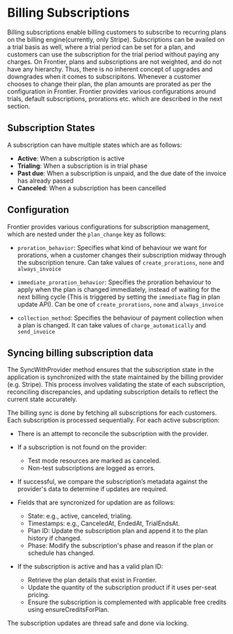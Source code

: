 # Billing Subscriptions

Billing subscriptions enable billing customers to subscribe to recurring plans on the billing engine(currently, only Stripe). Subscriptions can be availed on a trial basis as well, where a trial period can be set for a plan, and customers can use the subscription for the trial period without paying any charges.
On Frontier, plans and subscriptions are not weighted, and do not have any hierarchy. Thus, there is no inherent concept of upgrades and downgrades when it comes to subscripitons. Whenever a customer chooses to change their plan, the plan amounts are prorated as per the configuration in Frontier. Frontier provides various configurations around trials, default subscriptions, prorations etc. which are described in the next section.


## Subscription States

A subscription can have multiple states which are as follows:

- **Active**: When a subscription is active
- **Trialing**: When a subscription is in trial phase
- **Past due**: When a subscription is unpaid, and the due date of the invoice has already passed
- **Canceled**: When a subscription has been cancelled


## Configuration

Frontier provides various configurations for subscription management, which are nested under the `plan_change` key as follows:

- `proration_behavior`: Specifies what kind of behaviour we want for prorations, when a customer changes their subscription midway through the subscription tenure. Can take values of `create_prorations`, `none` and `always_invoice`

- `immediate_proration_behavior`: Specifies the proration behaviour to apply when the plan is changed immediately, instead of waiting for the next billing cycle (This is triggered by setting the `immediate` flag in plan update API). Can be one of `create_prorations`, `none` and `always_invoice`

- `collection_method`: Specifies the behaviour of payment collection when a plan is changed. It can take values of `charge_automatically` and `send_invoice`

## Syncing billing subscription data

The SyncWithProvider method ensures that the subscription state in the application is synchronized with the state maintained by the billing provider (e.g. Stripe). This process involves validating the state of each subscription, reconciling discrepancies, and updating subscription details to reflect the current state accurately.

The billing sync is done by fetching all subscriptions for each customers. Each subscription is processed sequentially. 
For each active subscription:

- There is an attempt to reconcile the subscription with the provider.
- If a subscription is not found on the provider:
  - Test mode resources are marked as canceled.
  - Non-test subscriptions are logged as errors.
- If successful, we compare the subscription’s metadata against the provider's data to determine if updates are required.
- Fields that are syncronized for updation are as follows:

  - State: e.g., active, canceled, trialing.
  - Timestamps: e.g., CanceledAt, EndedAt, TrialEndsAt.
  -  Plan ID: Update the subscription plan and append it to the plan history if changed.
  - Phase: Modify the subscription's phase and reason if the plan or schedule has changed.

- If the subscription is active and has a valid plan ID:
  - Retrieve the plan details that exist in Frontier.
  - Update the quantity of the subscription product if it uses per-seat pricing.
  - Ensure the subscription is complemented with applicable free credits using ensureCreditsForPlan.

The subscription updates are thread safe and done via locking.
